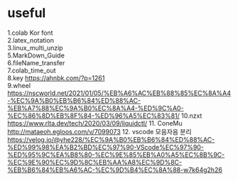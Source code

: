 # useful
 
1.colab Kor font
<br>
2.latex_notation
<br>
3.linux_multi_unzip
<br>
5.MarkDown_Guide
<br>
6.fileName_transfer
<br>
7.colab_time_out
<br>
8.key https://ahnbk.com/?p=1261
<br>
9.wheel 
https://nscworld.net/2021/01/05/%EB%A6%AC%EB%88%85%EC%8A%A4-%EC%9A%B0%EB%B6%84%ED%88%AC-%EB%A7%88%EC%9A%B0%EC%8A%A4-%ED%9C%A0-%EC%86%8D%EB%8F%84-%ED%96%A5%EC%83%81/
10.nzxt
<br>
https://www.rlta.dev/tech/2020/03/09/liquidctl/
11. ConeMu
<br>
http://mataeoh.egloos.com/v/7099073
12. vscode 모음자음 분리
<br>
https://velog.io/@yhe228/%EC%9A%B0%EB%B6%84%ED%88%AC-%ED%99%98%EA%B2%BD%EC%97%90-VScode%EC%97%90-%ED%95%9C%EA%B8%80-%EC%9E%85%EB%A0%A5%EC%8B%9C-%EC%9E%90%EC%9D%8C%EB%AA%A8%EC%9D%8C-%EB%B6%84%EB%A6%AC-%EC%9D%B4%EC%8A%88-w7k64g2h26
